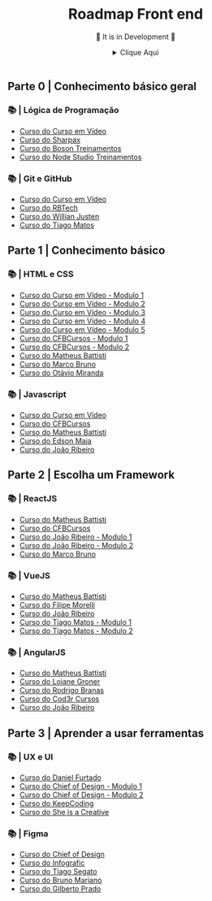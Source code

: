 # <div align="center"> Roadmap Front end </div>
<div align="center">
<p>🚧 It is in Development 🚧</p>
<details>
<summary>Clique Aqui</summary>
</br>

![image 1](/.github/frontend.jpg)
</details>
</div>
</br>

## Parte 0 | Conhecimento básico geral

### 📚 | Lógica de Programação

- [Curso do Curso em Vídeo](https://www.youtube.com/watch?v=8mei6uVttho&list=PLHz_AreHm4dmSj0MHol_aoNYCSGFqvfXV)
- [Curso do Sharpax](https://www.youtube.com/watch?v=JaTf3dhx464&list=PLfdDa19nz5SpJMLiGkRSctLH7QBr44goY)
- [Curso do Boson Treinamentos](https://www.youtube.com/watch?v=41ubXTEPFO0&list=PLucm8g_ezqNpYL-z-lutCuBplhx9aqkdd)
- [Curso do Node Studio Treinamentos](https://www.youtube.com/watch?v=4ZAOWlZRbZk&list=PLwXQLZ3FdTVG_mqZcOXhfFf3Po6whFv8o)

### 📚 | Git e GitHub

- [Curso do Curso em Vídeo](https://www.youtube.com/watch?v=xEKo29OWILE&list=PLHz_AreHm4dm7ZULPAmadvNhH6vk9oNZA)
- [Curso do RBTech](https://www.youtube.com/watch?v=WVLhm1AMeYE&list=PLInBAd9OZCzzHBJjLFZzRl6DgUmOeG3H0)
- [Curso do Willian Justen](https://www.youtube.com/watch?v=IBClN6VpJDw&list=PLlAbYrWSYTiPA2iEiQ2PF_A9j__C4hi0A)
- [Curso do Tiago Matos](https://www.youtube.com/watch?v=2c7yWlpWDJM&list=PLcoYAcR89n-qbO7YAVj5S0alABLis_QVU)

## Parte 1 | Conhecimento básico

### 📚 | HTML e CSS

- [Curso do Curso em Vídeo - Modulo 1 ](https://www.youtube.com/watch?v=epDCjksKMok&list=PLHz_AreHm4dlAnJ_jJtV29RFxnPHDuk9o)
- [Curso do Curso em Vídeo - Modulo 2](https://www.youtube.com/watch?v=Ejkb_YpuHWs&list=PLHz_AreHm4dkZ9-atkcmcBaMZdmLHft8n)
- [Curso do Curso em Vídeo - Modulo 3](https://www.youtube.com/watch?v=vPNIAJ9B4hg&list=PLHz_AreHm4dlUpEXkY1AyVLQGcpSgVF8s)
- [Curso do Curso em Vídeo - Modulo 4](https://www.youtube.com/watch?v=ofFgnDtn_1c&list=PLHz_AreHm4dmcAviDwiGgHbeEJToxbOpZ)
- [Curso do Curso em Vídeo - Modulo 5](https://www.youtube.com/watch?v=zHKHMmEG9vE&list=PLHz_AreHm4dkcVCk2Bn_fdVQ81Fkrh6WT)
- [Curso do CFBCursos - Modulo 1](https://www.youtube.com/watch?v=8dPpZsC6Vg8&list=PLx4x_zx8csUgS5ioRmQVBeGHmKBQEyNXQ)
- [Curso do CFBCursos - Modulo 2 ](https://www.youtube.com/watch?v=BUpk68lggtY&list=PLx4x_zx8csUiVHRDO_7qhOaeNrrQ5uU8c)
- [Curso do Matheus Battisti](https://www.youtube.com/watch?v=3a9Qd026DOI&list=PLnDvRpP8Bnez2LJGshXKtid2f-aUkFOqM)
- [Curso do Marco Bruno](https://www.youtube.com/watch?v=CZPa3-1BKnY&list=PLirko8T4cEmzrH3jIJi7R7ufeqcpXYaLa)
- [Curso do Otávio Miranda](https://www.youtube.com/watch?v=bCFTv8a59PE&list=PLbIBj8vQhvm00J3f3rD33tRuNLem8EgEA)

### 📚 | Javascript

- [Curso do Curso em Vídeo](https://www.youtube.com/watch?v=BXqUH86F-kA&list=PLntvgXM11X6pi7mW0O4ZmfUI1xDSIbmTm)
- [Curso do CFBCursos](https://www.youtube.com/watch?v=lcKo-ycLDNw&list=PLx4x_zx8csUj3IbPQ4_X5jis_SkCol3eC)
- [Curso do Matheus Battisti](https://www.youtube.com/watch?v=TkD0QMyBa28&list=PLnDvRpP8BneysKU8KivhnrVaKpILD3gZ6)
- [Curso do Edson Maia](https://www.youtube.com/watch?v=E1Ww5Y1EnWQ&list=PLnex8IkmReXxZEXje06kW1uCwm5iC8M_Z)
- [Curso do João Ribeiro](https://www.youtube.com/watch?v=pOoP8DE_H70&list=PLXik_5Br-zO-h6HFz_aYmQmb0HshP135F)

## Parte 2 | Escolha um Framework

### 📚 | ReactJS 

- [Curso do Matheus Battisti](https://www.youtube.com/watch?v=FXqX7oof0I4&list=PLnDvRpP8BneyVA0SZ2okm-QBojomniQVO)
- [Curso do CFBCursos](https://www.youtube.com/watch?v=1LhX2u6_BJE&list=PLx4x_zx8csUh752BVDGZkxYpY9lS40fyC)
- [Curso do João Ribeiro - Modulo 1](https://www.youtube.com/watch?v=C8M94QLJy0o&list=PLXik_5Br-zO9YVs9bxi7zoQlKq59VPTX1)
- [Curso do João Ribeiro - Modulo 2](https://www.youtube.com/watch?v=F7fJm_IMM_8&list=PLXik_5Br-zO_47e0Zdjog8t2z76Fhlf9M)
- [Curso do Marco Bruno](https://www.youtube.com/watch?v=aUDgoPsrPNg&list=PLirko8T4cEmzWZVn_ZKQbfDOuCnSZJ4va)

### 📚 | VueJS

- [Curso do Matheus Battisti](https://www.youtube.com/watch?v=wsAQQioPIJs&list=PLnDvRpP8BnezDglaAvtWgQXzsOmXUuRHL)
- [Curso do Filipe Morelli ](https://www.youtube.com/watch?v=MoUO5DEyOmM&list=PLWhiA_CuQkbDxptXchXrYuGZnhlwnJgOF)
- [Curso do João Ribeiro](https://www.youtube.com/watch?v=fnPXT1z0Ctw&list=PLXik_5Br-zO_xQHAH9GrNR1gAefYWaKxz)
- [Curso do Tiago Matos - Modulo 1](https://www.youtube.com/watch?v=07-TvnH7XNo&list=PLcoYAcR89n-qq1vGRbaUiV6Q9puy0qigW)
- [Curso do Tiago Matos - Modulo 2](https://www.youtube.com/watch?v=HjD8UwyUgoc&list=PLcoYAcR89n-qTYqfWTGxXMnAvCqY3JF8w)

### 📚 | AngularJS

- [Curso do Matheus Battisti](https://www.youtube.com/watch?v=vJt_K1bFUeA&list=PLnDvRpP8Bnex2GQEN0768_AxZg_RaIGmw)
- [Curso do Loiane Groner](https://www.youtube.com/watch?v=tPOMG0D57S0&list=PLGxZ4Rq3BOBoSRcKWEdQACbUCNWLczg2G)
- [Curso do Rodrigo Branas](https://www.youtube.com/watch?v=_y7rKxqPoyg&list=PLQCmSnNFVYnTD5p2fR4EXmtlR6jQJMbPb)
- [Curso do Cod3r Cursos](https://www.youtube.com/watch?v=NCrWXZtlc7Q&list=PLdPPE0hUkt0rPyAkdhHIIquKbwrGUkvw3)
- [Curso do João Ribeiro](https://www.youtube.com/watch?v=KZrMuOEk1cE&list=PLXik_5Br-zO9Rly_0vxD4p1TF8z7p6Dx5)

## Parte 3 | Aprender a usar ferramentas

### 📚 | UX e UI

- [Curso do Daniel Furtado](https://www.youtube.com/watch?v=WAi6ixIfdd4&list=PLx_6W4OtI_rnc1dAoiym-dixHcL5VIJ70)
- [Curso do Chief of Design - Modulo 1](https://www.youtube.com/watch?v=ugPM7j9AmFQ&list=PLwgL9IEA0PxXwYSLBFSEuxZigG07_iet-)
- [Curso do Chief of Design - Modulo 2](https://www.youtube.com/watch?v=CIGiF7ZUgLE&list=PLwgL9IEA0PxWjVuQrP_E760f6JpJssTXD)
- [Curso do KeepCoding](https://www.youtube.com/watch?v=7AzbavNjRtw&list=PLQpe1zyko1pjUeqzzY7mnQ1XHju8lhc4O)
- [Curso do She is a Creative](https://www.youtube.com/watch?v=q8JJpVSkiiw&list=PLuDfCQO9tvX0kDmh4cjo30uidCeJ-iZE6)
### 📚 | Figma

- [Curso do Chief of Design](https://www.youtube.com/watch?v=oGD4ixajvs8&list=PLwgL9IEA0PxXzmOu0crRl9l6PT46nqtI9)
- [Curso do Infografic](https://www.youtube.com/watch?v=g6ZEMwyFgUQ&list=PLYW_GTMrtrwxuSCxBmoYfMDcoKeQSIh70)
- [Curso do Tiago Segato](https://www.youtube.com/watch?v=ZdE3LsF3NCI&list=PLfaT9CZbt-_QEpLWuhk3wqWOC-TakYNye)
- [Curso do Bruno Mariano](https://www.youtube.com/watch?v=qIycMQut9OQ&list=PLabMjWBiN3PM45EWV-CbeU5ltfd6vY56G)
- [Curso do Gilberto Prado](https://www.youtube.com/watch?v=sXwgAD7RRXY&list=PLWJVgHJ6b_aG6X9YvglPh32j5StTt099Q)



